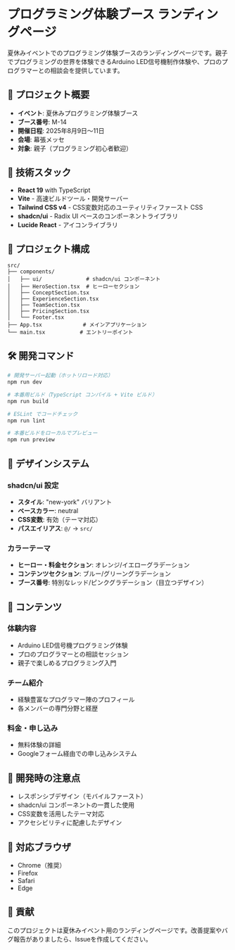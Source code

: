 # プログラミング体験ブース ランディングページ

夏休みイベントでのプログラミング体験ブースのランディングページです。親子でプログラミングの世界を体験できるArduino LED信号機制作体験や、プロのプログラマーとの相談会を提供しています。

## 🎯 プロジェクト概要

- **イベント**: 夏休みプログラミング体験ブース
- **ブース番号**: M-14
- **開催日程**: 2025年8月9日〜11日
- **会場**: 幕張メッセ
- **対象**: 親子（プログラミング初心者歓迎）

## 🚀 技術スタック

- **React 19** with TypeScript
- **Vite** - 高速ビルドツール・開発サーバー
- **Tailwind CSS v4** - CSS変数対応のユーティリティファースト CSS
- **shadcn/ui** - Radix UI ベースのコンポーネントライブラリ
- **Lucide React** - アイコンライブラリ

## 📁 プロジェクト構成

```
src/
├── components/
│   ├── ui/              # shadcn/ui コンポーネント
│   ├── HeroSection.tsx  # ヒーローセクション
│   ├── ConceptSection.tsx
│   ├── ExperienceSection.tsx
│   ├── TeamSection.tsx
│   ├── PricingSection.tsx
│   └── Footer.tsx
├── App.tsx             # メインアプリケーション
└── main.tsx           # エントリーポイント
```

## 🛠️ 開発コマンド

```bash
# 開発サーバー起動（ホットリロード対応）
npm run dev

# 本番用ビルド（TypeScript コンパイル + Vite ビルド）
npm run build

# ESLint でコードチェック
npm run lint

# 本番ビルドをローカルでプレビュー
npm run preview
```

## 🎨 デザインシステム

### shadcn/ui 設定
- **スタイル**: "new-york" バリアント
- **ベースカラー**: neutral
- **CSS変数**: 有効（テーマ対応）
- **パスエイリアス**: `@/` → `src/`

### カラーテーマ
- **ヒーロー・料金セクション**: オレンジ/イエローグラデーション
- **コンテンツセクション**: ブルー/グリーングラデーション
- **ブース番号**: 特別なレッド/ピンクグラデーション（目立つデザイン）

## 📝 コンテンツ

### 体験内容
- Arduino LED信号機プログラミング体験
- プロのプログラマーとの相談セッション
- 親子で楽しめるプログラミング入門

### チーム紹介
- 経験豊富なプログラマー陣のプロフィール
- 各メンバーの専門分野と経歴

### 料金・申し込み
- 無料体験の詳細
- Googleフォーム経由での申し込みシステム

## 🔧 開発時の注意点

- レスポンシブデザイン（モバイルファースト）
- shadcn/ui コンポーネントの一貫した使用
- CSS変数を活用したテーマ対応
- アクセシビリティに配慮したデザイン

## 📱 対応ブラウザ

- Chrome（推奨）
- Firefox
- Safari
- Edge

## 🤝 貢献

このプロジェクトは夏休みイベント用のランディングページです。改善提案やバグ報告がありましたら、Issueを作成してください。